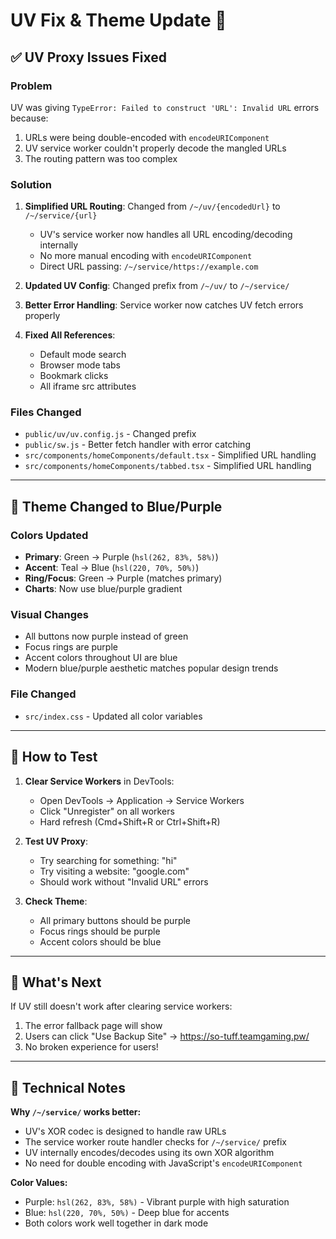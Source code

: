 # UV Fix & Theme Update 🎨

## ✅ UV Proxy Issues Fixed

### Problem
UV was giving `TypeError: Failed to construct 'URL': Invalid URL` errors because:
1. URLs were being double-encoded with `encodeURIComponent`
2. UV service worker couldn't properly decode the mangled URLs
3. The routing pattern was too complex

### Solution
1. **Simplified URL Routing**: Changed from `/~/uv/{encodedUrl}` to `/~/service/{url}`
   - UV's service worker now handles all URL encoding/decoding internally
   - No more manual encoding with `encodeURIComponent`
   - Direct URL passing: `/~/service/https://example.com`

2. **Updated UV Config**: Changed prefix from `/~/uv/` to `/~/service/`

3. **Better Error Handling**: Service worker now catches UV fetch errors properly

4. **Fixed All References**:
   - Default mode search
   - Browser mode tabs
   - Bookmark clicks
   - All iframe src attributes

### Files Changed
- `public/uv/uv.config.js` - Changed prefix
- `public/sw.js` - Better fetch handler with error catching
- `src/components/homeComponents/default.tsx` - Simplified URL handling
- `src/components/homeComponents/tabbed.tsx` - Simplified URL handling

---

## 🎨 Theme Changed to Blue/Purple

### Colors Updated
- **Primary**: Green → Purple (`hsl(262, 83%, 58%)`)
- **Accent**: Teal → Blue (`hsl(220, 70%, 50%)`)
- **Ring/Focus**: Green → Purple (matches primary)
- **Charts**: Now use blue/purple gradient

### Visual Changes
- All buttons now purple instead of green
- Focus rings are purple
- Accent colors throughout UI are blue
- Modern blue/purple aesthetic matches popular design trends

### File Changed
- `src/index.css` - Updated all color variables

---

## 🚀 How to Test

1. **Clear Service Workers** in DevTools:
   - Open DevTools → Application → Service Workers
   - Click "Unregister" on all workers
   - Hard refresh (Cmd+Shift+R or Ctrl+Shift+R)

2. **Test UV Proxy**:
   - Try searching for something: "hi"
   - Try visiting a website: "google.com"
   - Should work without "Invalid URL" errors

3. **Check Theme**:
   - All primary buttons should be purple
   - Focus rings should be purple
   - Accent colors should be blue

---

## 🎯 What's Next

If UV still doesn't work after clearing service workers:
1. The error fallback page will show
2. Users can click "Use Backup Site" → https://so-tuff.teamgaming.pw/
3. No broken experience for users!

---

## 📝 Technical Notes

**Why `/~/service/` works better:**
- UV's XOR codec is designed to handle raw URLs
- The service worker route handler checks for `/~/service/` prefix
- UV internally encodes/decodes using its own XOR algorithm
- No need for double encoding with JavaScript's `encodeURIComponent`

**Color Values:**
- Purple: `hsl(262, 83%, 58%)` - Vibrant purple with high saturation
- Blue: `hsl(220, 70%, 50%)` - Deep blue for accents
- Both colors work well together in dark mode

